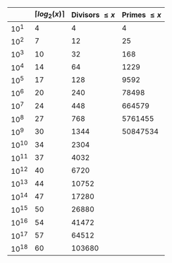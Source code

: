 |           | $\lceil log_2(x) \rceil$ | Divisors $\leq x$ | Primes $\leq x$ |
|-----------|--------------------------|-------------------|-----------------|
| $10^1$    | 4                        | 4                 | 4               |
| $10^2$    | 7                        | 12                | 25              |
| $10^3$    | 10                       | 32                | 168             |
| $10^4$    | 14                       | 64                | 1229            |
| $10^5$    | 17                       | 128               | 9592            |
| $10^6$    | 20                       | 240               | 78498           |
| $10^7$    | 24                       | 448               | 664579          |
| $10^8$    | 27                       | 768               | 5761455         |
| $10^9$    | 30                       | 1344              | 50847534        |
| $10^{10}$ | 34                       | 2304              |                 |
| $10^{11}$ | 37                       | 4032              |                 |
| $10^{12}$ | 40                       | 6720              |                 |
| $10^{13}$ | 44                       | 10752             |                 |
| $10^{14}$ | 47                       | 17280             |                 |
| $10^{15}$ | 50                       | 26880             |                 |
| $10^{16}$ | 54                       | 41472             |                 |
| $10^{17}$ | 57                       | 64512             |                 |
| $10^{18}$ | 60                       | 103680            |                 |
